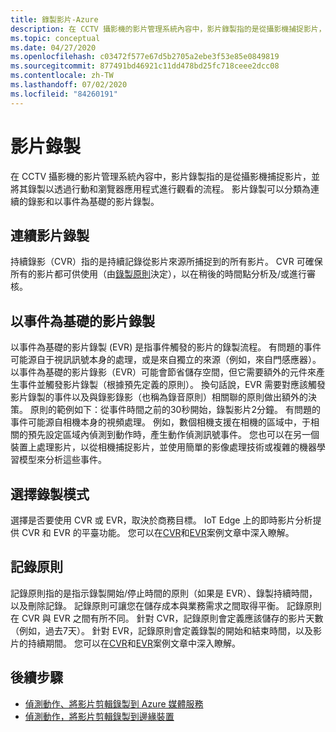 ```yaml
---
title: 錄製影片-Azure
description: 在 CCTV 攝影機的影片管理系統內容中，影片錄製指的是從攝影機捕捉影片，並將其錄製以透過行動和瀏覽器應用程式進行觀看的流程。 影片錄製可以分類為連續的錄影和以事件為基礎的影片錄製。
ms.topic: conceptual
ms.date: 04/27/2020
ms.openlocfilehash: c03472f577e67d5b2705a2ebe3f53e85e0849819
ms.sourcegitcommit: 877491bd46921c11dd478bd25fc718ceee2dcc08
ms.contentlocale: zh-TW
ms.lasthandoff: 07/02/2020
ms.locfileid: "84260191"
---
```

# <a name="video-recording"></a>影片錄製

在 CCTV 攝影機的影片管理系統內容中，影片錄製指的是從攝影機捕捉影片，並將其錄製以透過行動和瀏覽器應用程式進行觀看的流程。 影片錄製可以分類為連續的錄影和以事件為基礎的影片錄製。 

## <a name="continuous-video-recording"></a>連續影片錄製  

持續錄影（CVR）指的是持續記錄從影片來源所捕捉到的所有影片。 CVR 可確保所有的影片都可供使用（由[錄製原則](#recording-policy)決定），以在稍後的時間點分析及/或進行審核。

## <a name="event-based-video-recording"></a>以事件為基礎的影片錄製  

以事件為基礎的影片錄製 (EVR) 是指事件觸發的影片的錄製流程。 有問題的事件可能源自于視訊訊號本身的處理，或是來自獨立的來源（例如，來自門感應器）。 以事件為基礎的影片錄影（EVR）可能會節省儲存空間，但它需要額外的元件來產生事件並觸發影片錄製（根據預先定義的原則）。 換句話說，EVR 需要對應該觸發影片錄製的事件以及與錄影錄影（也稱為錄音原則）相關聯的原則做出額外的決策。 原則的範例如下：從事件時間之前的30秒開始，錄製影片2分鐘。 有問題的事件可能源自相機本身的視頻處理。 例如，數個相機支援在相機的區域中，于相關的預先設定區域內偵測到動作時，產生動作偵測訊號事件。 您也可以在另一個裝置上處理影片，以從相機捕捉影片，並使用簡單的影像處理技術或複雜的機器學習模型來分析這些事件。 

## <a name="choosing-recording-modes"></a>選擇錄製模式  

選擇是否要使用 CVR 或 EVR，取決於商務目標。 IoT Edge 上的即時影片分析提供 CVR 和 EVR 的平臺功能。 您可以在[CVR](continuous-video-recording-concept.md)和[EVR](event-based-video-recording-concept.md)案例文章中深入瞭解。

## <a name="recording-policy"></a>記錄原則  

記錄原則指的是指示錄製開始/停止時間的原則（如果是 EVR）、錄製持續時間，以及刪除記錄。 記錄原則可讓您在儲存成本與業務需求之間取得平衡。 記錄原則在 CVR 與 EVR 之間有所不同。 針對 CVR，記錄原則會定義應該儲存的影片天數（例如，過去7天）。 針對 EVR，記錄原則會定義錄製的開始和結束時間，以及影片的持續期間。 您可以在[CVR](continuous-video-recording-concept.md)和[EVR](event-based-video-recording-concept.md)案例文章中深入瞭解。

## <a name="next-steps"></a>後續步驟

* [偵測動作、將影片剪輯錄製到 Azure 媒體服務](detect-motion-record-video-clips-media-services-quickstart.md)
* [偵測動作，將影片剪輯錄製到邊緣裝置](detect-motion-record-video-clips-edge-devices-quickstart.md)


